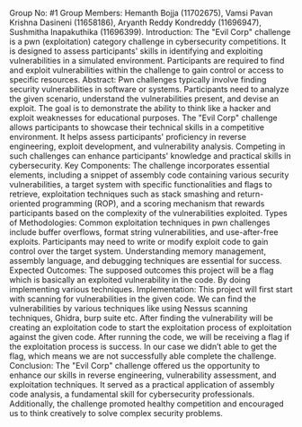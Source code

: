 Group No: #1
Group Members: Hemanth Bojja (11702675), Vamsi Pavan Krishna Dasineni
(11658186), Aryanth Reddy Kondreddy (11696947), Sushmitha Inapakuthika
(11696399).
Introduction:
The "Evil Corp" challenge is a pwn (exploitation) category challenge in cybersecurity
competitions. It is designed to assess participants' skills in identifying and exploiting
vulnerabilities in a simulated environment. Participants are required to find and
exploit
vulnerabilities within the challenge to gain control or access to specific resources.
Abstract:
Pwn challenges typically involve finding security vulnerabilities in software or
systems. Participants need to analyze the given scenario, understand the
vulnerabilities present, and devise an exploit. The goal is to demonstrate the ability
to think like a hacker and exploit weaknesses for educational purposes. The "Evil
Corp" challenge allows participants to showcase their technical skills in a
competitive environment. It helps assess participants' proficiency in reverse
engineering, exploit development, and vulnerability analysis. Competing in such
challenges can enhance participants' knowledge and practical skills in
cybersecurity.
Key Components:
The challenge incorporates essential elements, including a snippet of assembly
code containing various security vulnerabilities, a target system with specific
functionalities and flags to retrieve, exploitation techniques such as stack
smashing and return-oriented programming (ROP), and a scoring mechanism that
rewards participants based on the complexity of the vulnerabilities exploited.
Types of Methodologies:
Common exploitation techniques in pwn challenges include buffer overflows,
format string vulnerabilities, and use-after-free exploits. Participants may need to
write or modify exploit code to gain control over the target system. Understanding
memory management, assembly language, and debugging techniques are
essential for success.
Expected Outcomes:
The supposed outcomes this project will be a flag which is basically an exploited
vulnerability in the code. By doing implementing various techniques.
Implementation:
This project will first start with scanning for vulnerabilities in the given code. We
can find the vulnerabilities by various techniques like using Nessus scanning
techniques, Ghidra, burp suite etc.
After finding the vulnerability will be creating an exploitation code to start the
exploitation process of exploitation against the given code. After running the
code, we will be receiving a flag if the exploitation process is success. In our case
we didn’t able to get the flag, which means we are not successfully able complete
the challenge.
Conclusion:
The "Evil Corp" challenge offered us the opportunity to enhance our skills in
reverse engineering, vulnerability assessment, and exploitation techniques. It
served as a practical application of assembly code analysis, a fundamental skill for
cybersecurity professionals. Additionally, the challenge promoted healthy
competition and encouraged us to think creatively to solve complex security
problems.

